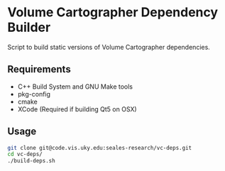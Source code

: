 Volume Cartographer Dependency Builder
======================================

Script to build static versions of Volume Cartographer dependencies.  

Requirements
------------
 * C++ Build System and GNU Make tools
 * pkg-config
 * cmake
 * XCode (Required if building Qt5 on OSX)

Usage
-----
```bash
git clone git@code.vis.uky.edu:seales-research/vc-deps.git  
cd vc-deps/  
./build-deps.sh  
```